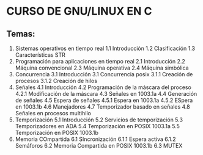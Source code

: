 # CURSO DE GNU/LINUX EN C

## Temas:
1. Sistemas operativos en tiempo real
	1.1 Introducción
	1.2 Clasificación
	1.3 Características STR
2. Programación para aplicaciones en tiempo real
	2.1 Introducción
	2.2 Máquina convencional
	2.3 Máquina operativa
	2.4 Máquina simbólica
3. Concurrencia
	3.1 Introducción
	3.1 Concurrencia posix
		3.1.1 Creación de procesos
		3.1.2 Creación de hilos
4. Señales
	4.1 Introducción
	4.2 Programación de la máscara del proceso
		4.2.1 Modificación de la máscara
	4.3 Señales en 1003.1a
	4.4 Generación de señales 
	4.5 Espera de señales
		4.5.1 Espera en 1003.1a
		4.5.2 ESpera en 1003.1b
	4.6 Manejadores
	4.7 Temporizador basado en señales
	4.8 Señales en procesos multihilo
5. Temporización
	5.1 Introducción
	5.2 Servicios de temporización
	5.3 Temporizadores en ADA
	5.4 Temporización en POSIX 1003.1a
	5.5 Temporización en POSIX 1003.1b
6. Memoria COmpartida
	6.1 SIncronización
		6.1.1 Espera activa
		6.1.2 Semáforos
	6.2 Memoria Compartida en POSIX 1003.1b
	6.3 MUTEX
